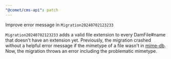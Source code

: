 ```yaml
---
"@comet/cms-api": patch
---
```


Improve error message in `Migration20240702123233`

`Migration20240702123233` adds a valid file extension to every DamFile#name that doesn't have an extension yet.
Previously, the migration crashed without a helpful error message if the mimetype of a file wasn't in [mime-db](https://www.npmjs.com/package/mime-db).
Now, the migration throws an error including the problematic mimetype.
